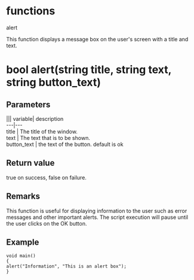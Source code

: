 # functions

alert

  


This function displays a message box on the user's screen with a title and text.  


# bool alert(string title, string text, string button_text)

## Parameters

||| variable| description  
---|---  
title | The title of the window.  
text | The text that is to be shown.  
button_text | the text of the button. default is ok  
  
## Return value

true on success, false on failure.

## Remarks

This function is useful for displaying information to the user such as error messages and other important alerts. The script execution will pause until the user clicks on the OK button.

## Example


```
void main()
{
alert("Information", "This is an alert box");
}

```
